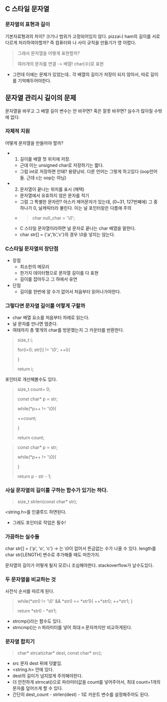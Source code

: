 ## C 스타일 문자열
### 문자열의 표현과 길이
기본자료형과의 차이? 크기나 범위가 고정되어있지 않다. 
pizza나 ham의 길이를 서로 다르게 처리하여야할까? 즉 컴퓨터와 나 사이 규칙을 만들기가 영 어렵다. 
> 그래서 문자열을 어떻게 표현할까?
> 
> 여러개의 문자를 연결 -> 배열! char[수]로 표현

- 그런데 이에는 문제가 있었는데.. 각 배열의 길이가 저장이 되지 않아서, 따로 길이를 기억해두어야한다. 

## 문자열 관리시 길이의 문제
문자열을 바꾸고 그 배열 길이 변수는 안 바꾸면? 혹은 잘못 바꾸면? 실수가 많아질 수밖에 없다. 

### 자체적 지원 
어떻게 문자열을 만들어야 할까? 
- 1. 길이를 배열 첫 위치에 저장. 
  - 근데 이는 unsigned char로 저장하기는 짧다. 
  - 그럼 int로 저장하면 안돼? 용량낭비. 다른 언어는 그렇게 하고있다 (oop언어들. 근데 c는 oop는 아님)
- 2. 문자열이 끝나는 위치를 표시 (채택)
  - 문자열에서 유효하지 않은 문자를 적기
  - 그럼 그 특별한 문자란? 아스키 제어문자가 있는데, (0~31, 127번째에) 그 중 하나가 0, 널캐릭터라 불린다. 이는 널 포인터랑은 다름에 주의
  - > char null_char = '\0';
  - C 스타일 문자열이라하면 널 문자로 끝나는 char 배열을 말한다. 
  - char str[] = {'a','b','c'}의 경우 \0을 넣지는 않는다. 

### C스타일 문자열의 장단점
- 장점
  - 최소한의 메모리
  - 한가지 데이터형으로 문자열 길이를 다 표현
  - 길이를 잡아두고 그 하에서 유연
- 단점
  - 길이를 한번에 알 수가 없어서 처음부터 읽어나가야한다. 

### 그렇다면 문자열 길이를 어떻게 구할까
- char 배열 요소를 처음부터 차례로 읽는다. 
- 널 문자를 만나면 멈춘다.
- 여태까지 총 몇개의 char를 방문했는지 그 카운터를 반환한다. 
> size_t i;
> 
> for(i=0; str[i] != '\0'; ++i){
> 
> }
> 
> return i;

포인터로 개선해볼수도 있다. 

> size_t count= 0;
>
> const char* p = str;
> 
> while(*p++ != '\0){
>
> ++count;
> 
> }
>
> return count;
>


> const char* p = str;
>
> while(*p++ != '\0){
>
> }
>
> return p - str - 1;

### 사실 문자열의 길이를 구하는 함수가 있기는 하다. 
> size_t strlen(const char* str);

<string.h>를 인클루드 하면된다. 
- 그래도 포인터로 작업은 필수! 
### 가끔하는 실수들
char str[] = {'p', 'o', 'c'} -> 는 \0이 없어서 뜬금없는 수가 나올 수 있다. 
length를 char str[LENGTH] 변수로 추가해줄 때도 마찬가지.

문자열의 길이가 어떻게 될지 모르니 조심해야한다. stackoverflow가 날수도있다. 

### 두 문자열을 비교하는 것
사전식 순서를 따르게 된다. 
>while(*str0 != '\0' && *str0 == *str1){
> ++*str0;
> ++*str1;
> }
> 
> return *str0 - *str1;

- strcmp()라는 함수도 있다. 
- strncmp()는 n 파라미터를 넣어 최대 n 문자까지만 비교하게된다. 

### 문자열 합치기
> char* strcat(char* dest, const char* src);

- src 문자 dest 뒤에 덧붙임.
- <string.h> 안에 있다. 
- dest의 길이가 넘지않게 주의해야한다. 
- 더 안전하게 strncat()으로 파라미터값을 count를 넣어주어서, 최대 count+1개의 문자를 덮어쓰게 할 수 있다. 
- 간단히 dest_count - strlen(dest) - 1로 카운트 변수를 설정해주어도 된다.



